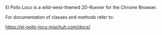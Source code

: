El Pollo Loco is a wild-west-themed 2D-Runner for the Chrome Browser.

For documentation of classes and methods refer to:

https://el-pollo-loco.mjschuh.com/docs/